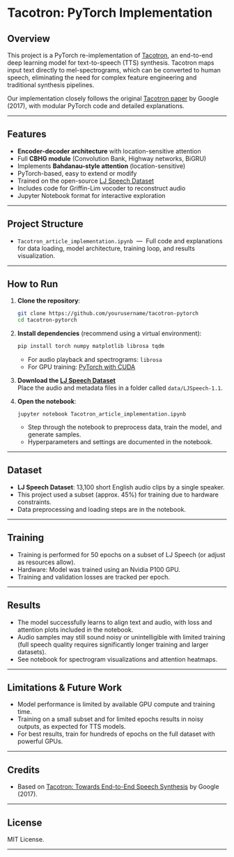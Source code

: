 # Tacotron: PyTorch Implementation

## Overview

This project is a PyTorch re-implementation of [Tacotron](https://arxiv.org/abs/1703.10135), an end-to-end deep learning model for text-to-speech (TTS) synthesis. Tacotron maps input text directly to mel-spectrograms, which can be converted to human speech, eliminating the need for complex feature engineering and traditional synthesis pipelines.

Our implementation closely follows the original [Tacotron paper](https://arxiv.org/abs/1703.10135) by Google (2017), with modular PyTorch code and detailed explanations.

---

## Features

- **Encoder-decoder architecture** with location-sensitive attention
- Full **CBHG module** (Convolution Bank, Highway networks, BiGRU)
- Implements **Bahdanau-style attention** (location-sensitive)
- PyTorch-based, easy to extend or modify
- Trained on the open-source [LJ Speech Dataset](https://keithito.com/LJ-Speech-Dataset/)
- Includes code for Griffin-Lim vocoder to reconstruct audio
- Jupyter Notebook format for interactive exploration

---

## Project Structure

- `Tacotron_article_implementation.ipynb` &nbsp;—&nbsp; Full code and explanations for data loading, model architecture, training loop, and results visualization.

---

## How to Run

1. **Clone the repository**:
   ```bash
   git clone https://github.com/yourusername/tacotron-pytorch
   cd tacotron-pytorch
   ```

2. **Install dependencies** (recommend using a virtual environment):
   ```bash
   pip install torch numpy matplotlib librosa tqdm
   ```
   - For audio playback and spectrograms: `librosa`
   - For GPU training: [PyTorch with CUDA](https://pytorch.org/get-started/locally/)

3. **Download the [LJ Speech Dataset](https://keithito.com/LJ-Speech-Dataset/)**  
   Place the audio and metadata files in a folder called `data/LJSpeech-1.1`.

4. **Open the notebook**:
   ```
   jupyter notebook Tacotron_article_implementation.ipynb
   ```
   - Step through the notebook to preprocess data, train the model, and generate samples.
   - Hyperparameters and settings are documented in the notebook.

---

## Dataset

- **LJ Speech Dataset**: 13,100 short English audio clips by a single speaker.
- This project used a subset (approx. 45%) for training due to hardware constraints.
- Data preprocessing and loading steps are in the notebook.

---

## Training

- Training is performed for 50 epochs on a subset of LJ Speech (or adjust as resources allow).
- Hardware: Model was trained using an Nvidia P100 GPU.
- Training and validation losses are tracked per epoch.

---

## Results

- The model successfully learns to align text and audio, with loss and attention plots included in the notebook.
- Audio samples may still sound noisy or unintelligible with limited training (full speech quality requires significantly longer training and larger datasets).
- See notebook for spectrogram visualizations and attention heatmaps.

---

## Limitations & Future Work

- Model performance is limited by available GPU compute and training time.
- Training on a small subset and for limited epochs results in noisy outputs, as expected for TTS models.
- For best results, train for hundreds of epochs on the full dataset with powerful GPUs.

---

## Credits

- Based on [Tacotron: Towards End-to-End Speech Synthesis](https://arxiv.org/abs/1703.10135) by Google (2017).

---

## License

MIT License.

---
